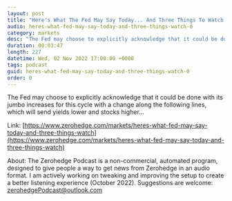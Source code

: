 ```yaml
---
layout: post
title: "Here's What The Fed May Say Today... And Three Things To Watch For"
audio: heres-what-fed-may-say-today-and-three-things-watch-0
category: markets
desc: "The Fed may choose to explicitly acknowledge that it could be done with its jumbo increases for this cycle with a change along the following lines, which will send yields lower and stocks higher..."
duration: 00:03:47
length: 227
datetime: Wed, 02 Nov 2022 17:00:00 +0000
tags: podcast
guid: heres-what-fed-may-say-today-and-three-things-watch-0
order: 0
---
```

The Fed may choose to explicitly acknowledge that it could be done with its jumbo increases for this cycle with a change along the following lines, which will send yields lower and stocks higher...

Link: [https://www.zerohedge.com/markets/heres-what-fed-may-say-today-and-three-things-watch](https://www.zerohedge.com/markets/heres-what-fed-may-say-today-and-three-things-watch)

About: The Zerohedge Podcast is a non-commercial, automated program, designed to give people a way to get news from Zerohedge in an audio format.  I am actively working on tweaking and improving the setup to create a better listening experience (October 2022).  Suggestions are welcome: [zerohedgePodcast@outlook.com](mailto:zerohedgePodcast@outlook.com)